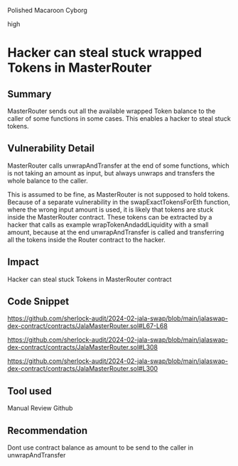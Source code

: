 Polished Macaroon Cyborg

high

# Hacker can steal stuck wrapped Tokens in MasterRouter

## Summary

MasterRouter sends out all the available wrapped Token balance to the caller of some functions in some cases.
This enables a hacker to steal stuck tokens.

## Vulnerability Detail

MasterRouter calls unwrapAndTransfer at the end of some functions, which is not taking an amount as input, but always unwraps and transfers the whole balance to the caller. 

This is assumed to be fine, as MasterRouter is not supposed to hold tokens. Because of a separate vulnerability in the swapExactTokensForEth function, where the wrong input amount is used, it is likely that tokens are stuck inside the MasterRouter contract. 
These tokens can be extracted by a hacker that calls as example wrapTokenAndaddLiquidity with a small amount, because at the end unwrapAndTransfer is called and transferring all the tokens inside the Router contract to the hacker.

## Impact

Hacker can steal stuck Tokens in MasterRouter contract

## Code Snippet

https://github.com/sherlock-audit/2024-02-jala-swap/blob/main/jalaswap-dex-contract/contracts/JalaMasterRouter.sol#L67-L68

https://github.com/sherlock-audit/2024-02-jala-swap/blob/main/jalaswap-dex-contract/contracts/JalaMasterRouter.sol#L308

https://github.com/sherlock-audit/2024-02-jala-swap/blob/main/jalaswap-dex-contract/contracts/JalaMasterRouter.sol#L300

## Tool used

Manual Review
Github

## Recommendation

Dont use contract balance as amount to be send to the caller in unwrapAndTransfer
